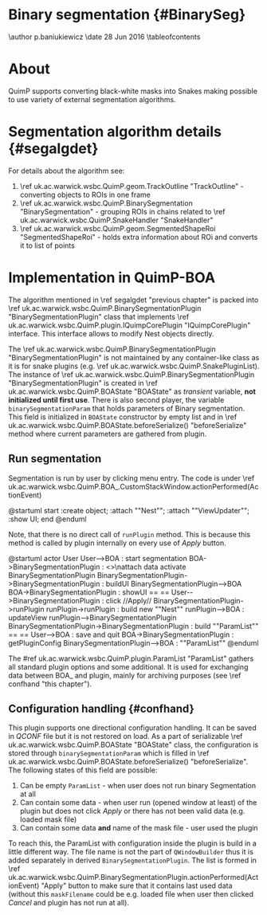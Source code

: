 # Binary segmentation {#BinarySeg}

\author p.baniukiewicz
\date 28 Jun 2016
\tableofcontents

# About

QuimP supports converting black-white masks into Snakes making possible to use variety of external
segmentation algorithms.

# Segmentation algorithm details {#segalgdet}

For details about the algorithm see:

1. \ref uk.ac.warwick.wsbc.QuimP.geom.TrackOutline "TrackOutline" - converting objects to ROIs in one frame
2. \ref uk.ac.warwick.wsbc.QuimP.BinarySegmentation "BinarySegmentation" - grouping ROIs in chains related to \ref uk.ac.warwick.wsbc.QuimP.SnakeHandler "SnakeHandler"
3. \ref uk.ac.warwick.wsbc.QuimP.geom.SegmentedShapeRoi "SegmentedShapeRoi" - holds extra information about ROi and converts it to list of points

# Implementation in QuimP-BOA

The algorithm mentioned in \ref segalgdet "previous chapter" is packed into \ref uk.ac.warwick.wsbc.QuimP.BinarySegmentationPlugin "BinarySegmentationPlugin" class that implements \ref uk.ac.warwick.wsbc.QuimP.plugin.IQuimpCorePlugin "IQuimpCorePlugin" interface. This interface allows to
modify Nest objects directly.

The \ref uk.ac.warwick.wsbc.QuimP.BinarySegmentationPlugin "BinarySegmentationPlugin" is not maintained by 
any container-like class as it is for snake plugins (e.g. \ref uk.ac.warwick.wsbc.QuimP.SnakePluginList).
The instance of \ref uk.ac.warwick.wsbc.QuimP.BinarySegmentationPlugin "BinarySegmentationPlugin" is created in
\ref uk.ac.warwick.wsbc.QuimP.BOAState "BOAState" as *transient* variable, **not initialized until first use**. 
There is also second player, the variable `binarySegmentationParam` that holds parameters of Binary segmentation.
This field is initialized in `BOAState` constructor by empty list and in \ref uk.ac.warwick.wsbc.QuimP.BOAState.beforeSerialize() "beforeSerialize" method where current parameters are gathered from plugin.

## Run segmentation

Segmentation is run by user by clicking menu entry. The code is under \ref uk.ac.warwick.wsbc.QuimP.BOA_.CustomStackWindow.actionPerformed(ActionEvent)

@startuml
start
:create object;
:attach ""Nest"";
:attach ""ViewUpdater"";
:show UI;
end
@enduml

Note, that there is no direct call of `runPlugin` method. This is because this method is called by plugin internally on every use of *Apply* button.

@startuml
actor User
User-->BOA : start segmentation
BOA->BinarySegmentationPlugin : <<create>>\nattach data
activate BinarySegmentationPlugin
BinarySegmentationPlugin->BinarySegmentationPlugin : buildUI
BinarySegmentationPlugin-->BOA
BOA->BinarySegmentationPlugin : showUI
== ==
User-->BinarySegmentationPlugin : click //Apply//
BinarySegmentationPlugin->runPlugin
runPlugin->runPlugin : build new ""Nest""
runPlugin-->BOA : updateView
runPlugin-->BinarySegmentationPlugin
BinarySegmentationPlugin->BinarySegmentationPlugin : build ""ParamList""
== ==
User-->BOA : save and quit
BOA->BinarySegmentationPlugin : getPluginConfig
BinarySegmentationPlugin-->BOA : ""ParamList""
@enduml    

The #ref uk.ac.warwick.wsbc.QuimP.plugin.ParamList "ParamList" gathers all standard plugin options and some additional. It is used for exchanging data between BOA_ and plugin, mainly for archiving purposes (see \ref confhand "this chapter").

## Configuration handling {#confhand}

This plugin supports one directional configuration handling. It can be saved in *QCONF* file but it is not restored on load. As a part of serializable \ref uk.ac.warwick.wsbc.QuimP.BOAState "BOAState" class, the configuration is stored through `binarySegmentationParam` which is filled in \ref uk.ac.warwick.wsbc.QuimP.BOAState.beforeSerialize() "beforeSerialize". The following states of this field are possible:

1. Can be empty `ParamList` - when user does not run binary Segmentation at all
2. Can contain some data - when user run (opened window at least) of the plugin but does not click *Apply* or there has not been valid data (e.g. loaded mask file)
3. Can contain some data **and** name of the mask file - user used the plugin

To reach this, the ParamList with configuration inside the plugin is build in a little different way.
The file name is not the part of `QWindowBuilder` thus it is added separately in derived `BinarySegmentationPlugin`. The list is formed in \ref uk.ac.warwick.wsbc.QuimP.BinarySegmentationPlugin.actionPerformed(ActionEvent) "Apply" button to make sure that it contains last used data (without this `maskFilename` could be e.g. loaded file when user then clicked *Cancel* and plugin has not run at all).